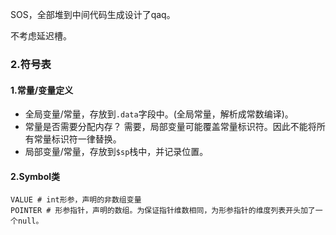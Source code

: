 SOS，全部堆到中间代码生成设计了qaq。

不考虑延迟槽。

### 2.符号表

#### 1.常量/变量定义

* 全局变量/常量，存放到`.data`字段中。(全局常量，解析成常数编译)。
* 常量是否需要分配内存？
  需要，局部变量可能覆盖常量标识符。因此不能将所有常量标识符一律替换。
* 局部变量/常量，存放到`$sp`栈中，并记录位置。

#### 2.Symbol类

```shell
VALUE # int形参，声明的非数组变量
POINTER # 形参指针，声明的数组。为保证指针维数相同，为形参指针的维度列表开头加了一个null。
```

